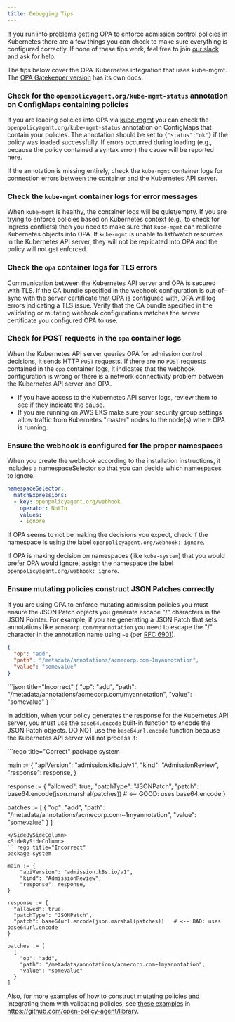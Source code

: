 ```yaml
---
title: Debugging Tips
---
```


If you run into problems getting OPA to enforce admission control policies in
Kubernetes there are a few things you can check to make sure everything is
configured correctly. If none of these tips work, feel free to join
[our slack](https://slack.openpolicyagent.org) and ask for help.

The tips below cover the OPA-Kubernetes integration that uses kube-mgmt.
The [OPA Gatekeeper version](https://open-policy-agent.github.io/gatekeeper)
has its own docs.

### Check for the `openpolicyagent.org/kube-mgmt-status` annotation on ConfigMaps containing policies

If you are loading policies into OPA via
[kube-mgmt](https://github.com/open-policy-agent/kube-mgmt) you can check the
`openpolicyagent.org/kube-mgmt-status` annotation on ConfigMaps that contain your
policies. The annotation should be set to `{"status":"ok"}` if the policy was loaded
successfully. If errors occurred during loading (e.g., because the policy
contained a syntax error) the cause will be reported here.

If the annotation is
missing entirely, check the `kube-mgmt` container logs for connection errors
between the container and the Kubernetes API server.

### Check the `kube-mgmt` container logs for error messages

When `kube-mgmt` is healthy, the container logs will be quiet/empty. If you are
trying to enforce policies based on Kubernetes context (e.g., to check for
ingress conflicts) then you need to make sure that `kube-mgmt` can replicate
Kubernetes objects into OPA. If `kube-mgmt` is unable to list/watch resources in
the Kubernetes API server, they will not be replicated into OPA and the policy
will not get enforced.

### Check the `opa` container logs for TLS errors

Communication between the Kubernetes API server and OPA is secured with TLS. If
the CA bundle specified in the webhook configuration is out-of-sync with the
server certificate that OPA is configured with, OPA will log errors indicating a
TLS issue. Verify that the CA bundle specified in the validating or mutating
webhook configurations matches the server certificate you configured OPA to use.

### Check for POST requests in the `opa` container logs

When the Kubernetes API server queries OPA for admission control decisions, it
sends HTTP `POST` requests. If there are no `POST` requests contained in the
`opa` container logs, it indicates that the webhook configuration is wrong or
there is a network connectivity problem between the Kubernetes API server and
OPA.

- If you have access to the Kubernetes API server logs, review them to see if
  they indicate the cause.
- If you are running on AWS EKS make sure your security group settings allow
  traffic from Kubernetes "master" nodes to the node(s) where OPA is running.

### Ensure the webhook is configured for the proper namespaces

When you create the webhook according to the installation instructions,
it includes a namespaceSelector so that you
can decide which namespaces to ignore.

```yaml
namespaceSelector:
  matchExpressions:
  - key: openpolicyagent.org/webhook
    operator: NotIn
    values:
    - ignore
```

If OPA seems to not be making the decisions you expect, check if the namespace
is using the label `openpolicyagent.org/webhook: ignore`.

If OPA is making decision on namespaces (like `kube-system`) that you would
prefer OPA would ignore, assign the namespace the label
`openpolicyagent.org/webhook: ignore`.

### Ensure mutating policies construct JSON Patches correctly

If you are using OPA to enforce mutating admission policies you must ensure the
JSON Patch objects you generate escape "/" characters in the JSON Pointer. For
example, if you are generating a JSON Patch that sets annotations like
`acmecorp.com/myannotation` you need to escape the "/" character in the
annotation name using `~1` (per [RFC 6901](https://tools.ietf.org/html/rfc6901#section-3)).

<SideBySideContainer>
<SideBySideColumn>

```json title="Correct"
{
  "op": "add",
  "path": "/metadata/annotations/acmecorp.com~1myannotation",
  "value": "somevalue"
}
```

</SideBySideColumn>

<SideBySideColumn>
```json title="Incorrect"
{
  "op": "add",
  "path": "/metadata/annotations/acmecorp.com/myannotation",
  "value": "somevalue"
}
```
</SideBySideColumn>
</SideBySideContainer>

In addition, when your policy generates the response for the Kubernetes API
server, you must use the `base64.encode` built-in function to encode the JSON
Patch objects. DO NOT use the `base64url.encode` function because the Kubernetes
API server will not process it:

<SideBySideContainer>
<SideBySideColumn>
```rego title="Correct"
package system

main := {
"apiVersion": "admission.k8s.io/v1",
"kind": "AdmissionReview",
"response": response,
}

response := {
"allowed": true,
"patchType": "JSONPatch",
"patch": base64.encode(json.marshal(patches)) # <-- GOOD: uses base64.encode
}

patches := [
{
"op": "add",
"path": "/metadata/annotations/acmecorp.com~1myannotation",
"value": "somevalue"
}
]

````
</SideBySideColumn>
<SideBySideColumn>
```rego title="Incorrect"
package system

main := {
	"apiVersion": "admission.k8s.io/v1",
	"kind": "AdmissionReview",
	"response": response,
}

response := {
  "allowed": true,
  "patchType": "JSONPatch",
  "patch": base64url.encode(json.marshal(patches))   # <-- BAD: uses base64url.encode
}

patches := [
  {
    "op": "add",
    "path": "/metadata/annotations/acmecorp.com~1myannotation",
    "value": "somevalue"
  }
]
````

</SideBySideColumn>
</SideBySideContainer>

Also, for more examples of how to construct mutating policies and integrating
them with validating policies, see [these examples](https://github.com/open-policy-agent/library/tree/master/kubernetes/mutating-admission)
in https://github.com/open-policy-agent/library.
